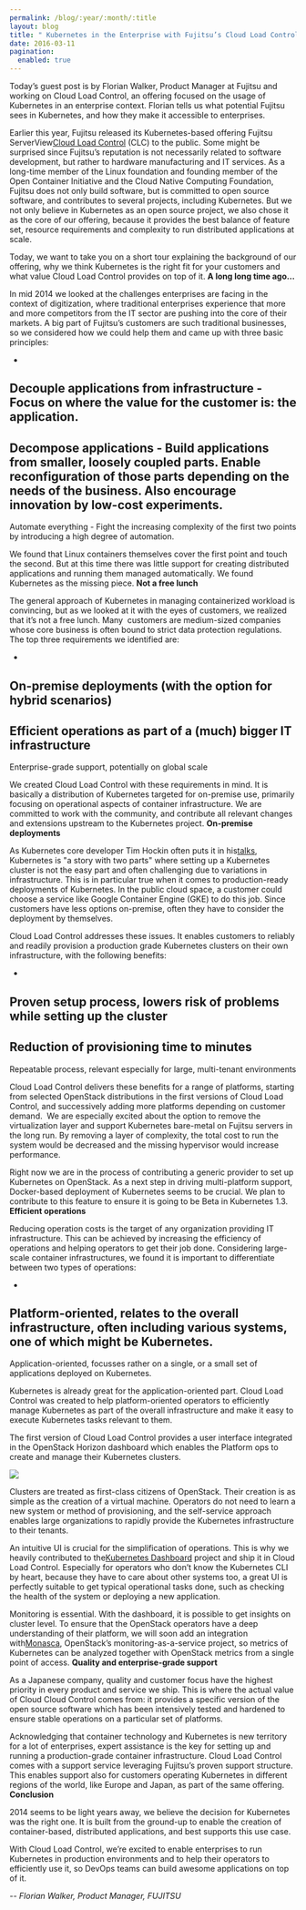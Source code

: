 ```yaml
---
permalink: /blog/:year/:month/:title
layout: blog
title: " Kubernetes in the Enterprise with Fujitsu’s Cloud Load Control "
date: 2016-03-11
pagination:
  enabled: true
---
```

Today’s guest post is by Florian Walker, Product Manager at Fujitsu and working on Cloud Load Control, an offering focused on the usage of Kubernetes in an enterprise context. Florian tells us what potential Fujitsu sees in Kubernetes, and how they make it accessible to enterprises.

Earlier this year, Fujitsu released its Kubernetes-based offering Fujitsu ServerView[Cloud Load Control](http://www.fujitsu.com/software/clc/) (CLC) to the public. Some might be surprised since Fujitsu’s reputation is not necessarily related to software development, but rather to hardware manufacturing and IT services. As a long-time member of the Linux foundation and founding member of the ​Open Container Initiative and the Cloud Native Computing Foundation, Fujitsu does not only build software, but is committed to open source software, and contributes to several projects, including Kubernetes. But we not only believe in Kubernetes as an open source project, we also chose it as the core of our offering, because it provides the best balance of feature set, resource requirements and complexity to run distributed applications at scale.

Today, we want to take you on a short tour explaining the background of our offering, why we think Kubernetes is the right fit for your customers and what value Cloud Load Control provides on top of it.
**A long long time ago…**  

In mid 2014 we looked at the challenges enterprises are facing in the context of digitization, where traditional enterprises experience that more and more competitors from the IT sector are pushing into the core of their markets. A big part of Fujitsu’s customers are such traditional businesses, so we considered how we could help them and came up with three basic principles:

-
Decouple applications from infrastructure - Focus on where the value for the customer is: the application.
-
Decompose applications - Build applications from smaller, loosely coupled parts. Enable reconfiguration of those parts depending on the needs of the business. Also encourage innovation by low-cost experiments.
-
Automate everything - Fight the increasing complexity of the first two points by introducing a high degree of automation.

We found that Linux containers themselves cover the first point and touch the second. But at this time there was little support for creating distributed applications and running them managed automatically. We found Kubernetes as the missing piece.
**Not a free lunch**  

The general approach of Kubernetes in managing containerized workload is convincing, but as we looked at it with the eyes of customers, we realized that it’s not a free lunch. Many &nbsp;customers are medium-sized companies whose core business is often bound to strict data protection regulations. The top three requirements we identified are:

-
On-premise deployments (with the option for hybrid scenarios)
-
Efficient operations as part of a (much) bigger IT infrastructure
-
Enterprise-grade support, potentially on global scale

We created Cloud Load Control with these requirements in mind. It is basically a distribution of Kubernetes targeted for on-premise use, primarily focusing on operational aspects of container infrastructure. We are committed to work with the community, and contribute all relevant changes and extensions upstream to the Kubernetes project.
**On-premise deployments**  

As Kubernetes core developer Tim Hockin often puts it in his[talks](https://speakerdeck.com/thockin), Kubernetes is "a story with two parts" where setting up a Kubernetes cluster is not the easy part and often challenging due to variations in infrastructure. This is in particular true when it comes to production-ready deployments of Kubernetes. In the public cloud space, a customer could choose a service like Google Container Engine (GKE) to do this job. Since customers have less options on-premise, often they have to consider the deployment by themselves.

Cloud Load Control addresses these issues. It enables customers to reliably and readily provision a production grade Kubernetes clusters on their own infrastructure, with the following benefits:

-
Proven setup process, lowers risk of problems while setting up the cluster
-
Reduction of provisioning time to minutes
-
Repeatable process, relevant especially for large, multi-tenant environments

Cloud Load Control delivers these benefits for a range of platforms, starting from selected OpenStack distributions in the first versions of Cloud Load Control, and successively adding more platforms depending on customer demand. &nbsp;We are especially excited about the option to remove the virtualization layer and support Kubernetes bare-metal on Fujitsu servers in the long run. By removing a layer of complexity, the total cost to run the system would be decreased and the missing hypervisor would increase performance.

Right now we are in the process of contributing a generic provider to set up Kubernetes on OpenStack. As a next step in driving multi-platform support, Docker-based deployment of Kubernetes seems to be crucial. We plan to contribute to this feature to ensure it is going to be Beta in Kubernetes 1.3.
**Efficient operations**  

Reducing operation costs is the target of any organization providing IT infrastructure. This can be achieved by increasing the efficiency of operations and helping operators to get their job done. Considering large-scale container infrastructures, we found it is important to differentiate between two types of operations:

-
Platform-oriented, relates to the overall infrastructure, often including various systems, one of which might be Kubernetes.
-
Application-oriented, focusses rather on a single, or a small set of applications deployed on Kubernetes.

Kubernetes is already great for the application-oriented part. Cloud Load Control was created to help platform-oriented operators to efficiently manage Kubernetes as part of the overall infrastructure and make it easy to execute Kubernetes tasks relevant to them.

The first version of Cloud Load Control provides a user interface integrated in the OpenStack Horizon dashboard which enables the Platform ops to create and manage their Kubernetes clusters.

 ![](https://lh3.googleusercontent.com/s_ZBCL1arPc3SiO2vW6OYcNIp0ZPPoNboFQX1ly0ZB_m8LTJ5krzQZjR9_xyHBHc6k6KRHpTmzmoidUqhDiV4f6SMRR7wmb0-9CgXo1TRQQFa-4mwlOfri6QieHPYdHVg2B0K2oE)

Clusters are treated as first-class citizens of OpenStack. Their creation is as simple as the creation of a virtual machine. Operators do not need to learn a new system or method of provisioning, and the self-service approach enables large organizations to rapidly provide the Kubernetes infrastructure to their tenants.

An intuitive UI is crucial for the simplification of operations. This is why we heavily contributed to the[Kubernetes Dashboard](https://github.com/kubernetes/dashboard) project and ship it in Cloud Load Control. Especially for operators who don’t know the Kubernetes CLI by heart, because they have to care about other systems too, a great UI is perfectly suitable to get typical operational tasks done, such as checking the health of the system or deploying a new application.

Monitoring is essential. With the dashboard, it is possible to get insights on cluster level. To ensure that the OpenStack operators have a deep understanding of their platform, we will soon add an integration with[Monasca](https://wiki.openstack.org/wiki/Monasca), OpenStack’s monitoring-as-a-service project, so metrics of Kubernetes can be analyzed together with OpenStack metrics from a single point of access.
**Quality and enterprise-grade support**  

As a Japanese company, quality and customer focus have the highest priority in every product and service we ship. This is where the actual value of Cloud Cloud Control comes from: it provides a specific version of the open source software which has been intensively tested and hardened to ensure stable operations on a particular set of platforms.

Acknowledging that container technology and Kubernetes is new territory for a lot of enterprises, expert assistance is the key for setting up and running a production-grade container infrastructure. Cloud Load Control comes with a support service leveraging Fujitsu’s proven support structure. This enables support also for customers operating Kubernetes in different regions of the world, like Europe and Japan, as part of the same offering.
**Conclusion**  

2014 seems to be light years away, we believe the decision for Kubernetes was the right one. It is built from the ground-up to enable the creation of container-based, distributed applications, and best supports this use case.

With Cloud Load Control, we’re excited to enable enterprises to run Kubernetes in production environments and to help their operators to efficiently use it, so DevOps teams can build awesome applications on top of it.



_-- Florian Walker, Product Manager, FUJITSU_
